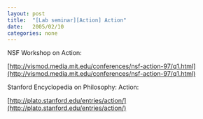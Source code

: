 ```yaml
---
layout: post
title:  "[Lab seminar][Action] Action"
date:   2005/02/10
categories: none
---
```



NSF Workshop on Action:

[http://vismod.media.mit.edu/conferences/nsf-action-97/q1.html](http://vismod.media.mit.edu/conferences/nsf-action-97/q1.html)


Stanford Encyclopedia on Philosophy: Action:

[http://plato.stanford.edu/entries/action/](http://plato.stanford.edu/entries/action/)



 

